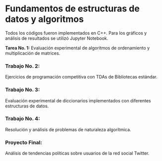 # Fundamentos de estructuras de datos y algoritmos

Todos los códigos fueron implementados en C++. Para los gráficos y análisis de resultados se utilizó Jupyter Notebook.

**Tarea No. 1:** Evaluación experimental de algoritmos de ordenamiento y multiplicación de matrices.

### Trabajo No. 2: 
Ejercicios de programación competitiva con TDAs de Bibliotecas estándar.

### Trabajo No. 3: 
Evaluación experimental de diccionarios implementados con diferentes estructuras de datos.

### Trabajo No. 4: 
Resolución y análisis de problemas de naturaleza algorítmica.

### Proyecto Final: 
Análisis de tendencias políticas sobre usuarios de la red social Twitter.
